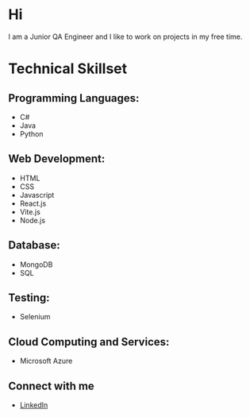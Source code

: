 # Hi
I am a Junior QA Engineer and I like to work on projects in my free time.

# Technical Skillset
## Programming Languages:
- C#
- Java
- Python

## Web Development:
- HTML
- CSS
- Javascript
- React.js
- Vite.js
- Node.js

## Database:
- MongoDB
- SQL

## Testing:
- Selenium

## Cloud Computing and Services:
- Microsoft Azure

## Connect with me
- [LinkedIn](https://www.linkedin.com/in/sadik-islam-a76741230/)
